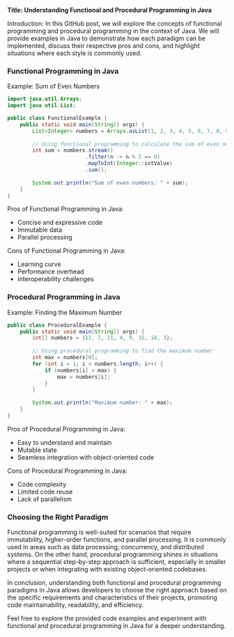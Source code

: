 **Title: Understanding Functional and Procedural Programming in Java**

Introduction:
In this GitHub post, we will explore the concepts of functional programming and procedural programming in the context of Java. We will provide examples in Java to demonstrate how each paradigm can be implemented, discuss their respective pros and cons, and highlight situations where each style is commonly used.

### Functional Programming in Java

Example: Sum of Even Numbers
```java
import java.util.Arrays;
import java.util.List;

public class FunctionalExample {
    public static void main(String[] args) {
        List<Integer> numbers = Arrays.asList(1, 2, 3, 4, 5, 6, 7, 8, 9, 10);
        
        // Using functional programming to calculate the sum of even numbers
        int sum = numbers.stream()
                         .filter(n -> n % 2 == 0)
                         .mapToInt(Integer::intValue)
                         .sum();
        
        System.out.println("Sum of even numbers: " + sum);
    }
}
```

Pros of Functional Programming in Java:
- Concise and expressive code
- Immutable data
- Parallel processing

Cons of Functional Programming in Java:
- Learning curve
- Performance overhead
- Interoperability challenges

### Procedural Programming in Java

Example: Finding the Maximum Number
```java
public class ProceduralExample {
    public static void main(String[] args) {
        int[] numbers = {12, 7, 21, 4, 9, 15, 18, 3};
        
        // Using procedural programming to find the maximum number
        int max = numbers[0];
        for (int i = 1; i < numbers.length; i++) {
            if (numbers[i] > max) {
                max = numbers[i];
            }
        }
        
        System.out.println("Maximum number: " + max);
    }
}
```

Pros of Procedural Programming in Java:
- Easy to understand and maintain
- Mutable state
- Seamless integration with object-oriented code

Cons of Procedural Programming in Java:
- Code complexity
- Limited code reuse
- Lack of parallelism

### Choosing the Right Paradigm

Functional programming is well-suited for scenarios that require immutability, higher-order functions, and parallel processing. It is commonly used in areas such as data processing, concurrency, and distributed systems. On the other hand, procedural programming shines in situations where a sequential step-by-step approach is sufficient, especially in smaller projects or when integrating with existing object-oriented codebases.

In conclusion, understanding both functional and procedural programming paradigms in Java allows developers to choose the right approach based on the specific requirements and characteristics of their projects, promoting code maintainability, readability, and efficiency.

Feel free to explore the provided code examples and experiment with functional and procedural programming in Java for a deeper understanding.
